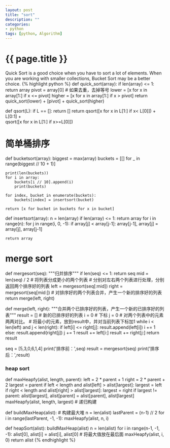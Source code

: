 ```yaml
---
layout: post
title: "sort"
description: ""
categories: 
- python  
tags: [python, Algorithm]
---
```

{{ page.title }}
================

Quick Sort is a good choice when you have to sort a lot of elements. When you are working with smaller collections, Bucket Sort may be a better choice.
{% highlight python %}
def quick_sort(array):
	if len(array) <= 1:
		return array
	pivot = array[0]
	# 如果去重，去掉等号
	lower = [x for x in array[1:] if x <= pivot]
	higher = [x for x in array[1:] if x > pivot]
	return quick_sort(lower) + [pivot] + quick_sort(higher)


def qsort(L):
  if L == []: return []
	return qsort([x for x in L[1:] if x< L[0]]) + L[0:1] + \
				 qsort([x for x in L[1:] if x>=L[0]])


# 简单桶排序
def bucketsort(array):
    biggest = max(array)
    buckets = [[] for _ in range(biggest // 10 + 1)]

    print(len(buckets))
    for i in array:
        buckets[i // 10].append(i)
        print(buckets)

    for index, bucket in enumerate(buckets):
        buckets[index] = insertsort(bucket)

    return [x for bucket in buckets for x in bucket]


def insertsort(array):
    n = len(array)
    if len(array) <= 1: return array
    for i in range(n):
        for j in range(i, 0, -1):
            if array[j] < array[j-1]:
                array[j-1], array[j] = array[j], array[j-1]
    
    return array
# merge sort
def mergesort(seq):
    """归并排序"""
    if len(seq) <= 1:
        return seq
    mid = len(seq) / 2  # 将列表分成更小的两个列表
    # 分别对左右两个列表进行处理，分别返回两个排序好的列表
    left = mergesort(seq[:mid])
    right = mergesort(seq[mid:])
    # 对排序好的两个列表合并，产生一个新的排序好的列表
    return merge(left, right)

def merge(left, right):
    """合并两个已排序好的列表，产生一个新的已排序好的列表"""
    result = []  # 新的已排序好的列表
    i = 0  # 下标
    j = 0
    # 对两个列表中的元素 两两对比。
    # 将最小的元素，放到result中，并对当前列表下标加1
    while i < len(left) and j < len(right):
        if left[i] <= right[j]:
            result.append(left[i])
            i += 1
        else:
            result.append(right[j])
            j += 1
    result += left[i:]
    result += right[j:]
    return result

seq = [5,3,0,6,1,4]
print('排序前：',seq)
result = mergesort(seq)
print('排序后：',result)

### heap sort
def maxHeapfy(alist, length, parent):
    left = 2 * parent + 1
    right = 2 * parent + 2
    largest = parent
    if left < length and alist[left] > alist[largest]:
        largest = left
    if right < length and alist[right] > alist[largest]:
        largest = right
    if largest != parent:
        alist[largest], alist[parent] = alist[parent], alist[largest]
        maxHeapfy(alist, length, largest)  # 递归构建
 
def buildMaxHeap(alist):  # 构建最大堆
    n = len(alist)
    lastParent = (n-1) // 2
    for i in range(lastParent, -1, -1):
        maxHeapfy(alist, n, i)
 
def heapSort(alist):
    buildMaxHeap(alist)
    n = len(alist)
    for i in range(n-1, -1, -1):
        alist[0], alist[i] = alist[i], alist[0]  # 将最大值放在最后面
        maxHeapfy(alist, i, 0)
    return alist
{% endhighlight %}
